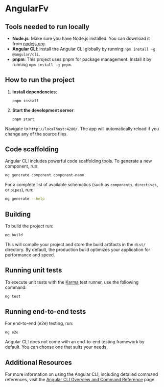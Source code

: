 # AngularFv

## Tools needed to run locally

- **Node.js**: Make sure you have Node.js installed. You can download it from [nodejs.org](https://nodejs.org/).
- **Angular CLI**: Install the Angular CLI globally by running `npm install -g @angular/cli`.
- **pnpm**: This project uses pnpm for package management. Install it by running `npm install -g pnpm`.

## How to run the project

1.  **Install dependencies**:

    ```bash
    pnpm install
    ```

2.  **Start the development server**:
    ```bash
    pnpm start
    ```

Navigate to `http://localhost:4200/`. The app will automatically reload if you change any of the source files.

## Code scaffolding

Angular CLI includes powerful code scaffolding tools. To generate a new component, run:

```bash
ng generate component component-name
```

For a complete list of available schematics (such as `components`, `directives`, or `pipes`), run:

```bash
ng generate --help
```

## Building

To build the project run:

```bash
ng build
```

This will compile your project and store the build artifacts in the `dist/` directory. By default, the production build optimizes your application for performance and speed.

## Running unit tests

To execute unit tests with the [Karma](https://karma-runner.github.io) test runner, use the following command:

```bash
ng test
```

## Running end-to-end tests

For end-to-end (e2e) testing, run:

```bash
ng e2e
```

Angular CLI does not come with an end-to-end testing framework by default. You can choose one that suits your needs.

## Additional Resources

For more information on using the Angular CLI, including detailed command references, visit the [Angular CLI Overview and Command Reference](https://angular.dev/tools/cli) page.
